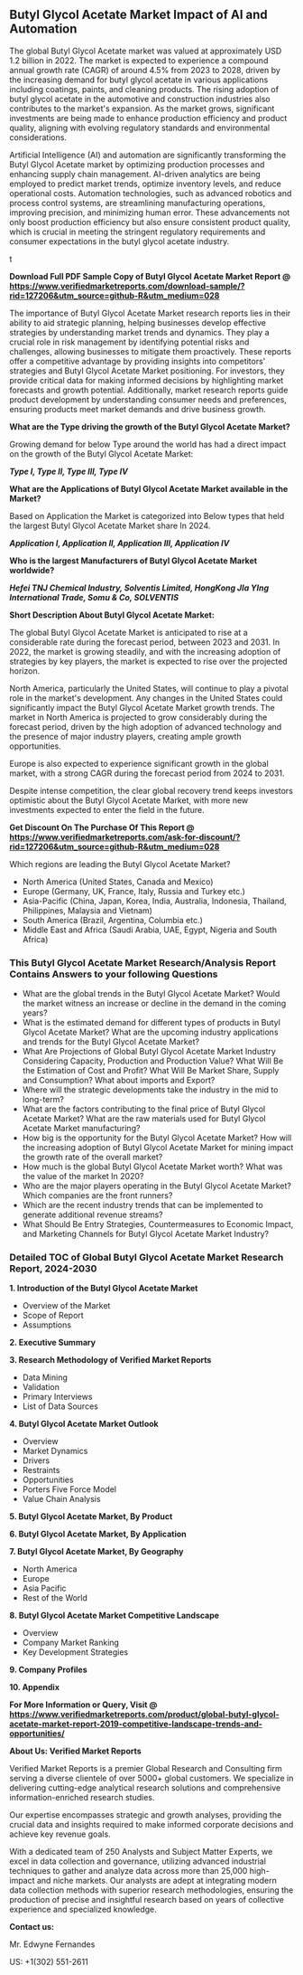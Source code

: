 <h2>Butyl Glycol Acetate Market Impact of AI and Automation</h2><p>The global Butyl Glycol Acetate market was valued at approximately USD 1.2 billion in 2022. The market is expected to experience a compound annual growth rate (CAGR) of around 4.5% from 2023 to 2028, driven by the increasing demand for butyl glycol acetate in various applications including coatings, paints, and cleaning products. The rising adoption of butyl glycol acetate in the automotive and construction industries also contributes to the market's expansion. As the market grows, significant investments are being made to enhance production efficiency and product quality, aligning with evolving regulatory standards and environmental considerations.</p><p>Artificial Intelligence (AI) and automation are significantly transforming the Butyl Glycol Acetate market by optimizing production processes and enhancing supply chain management. AI-driven analytics are being employed to predict market trends, optimize inventory levels, and reduce operational costs. Automation technologies, such as advanced robotics and process control systems, are streamlining manufacturing operations, improving precision, and minimizing human error. These advancements not only boost production efficiency but also ensure consistent product quality, which is crucial in meeting the stringent regulatory requirements and consumer expectations in the butyl glycol acetate industry.</p>t</p><p id="" class=""><strong>Download Full PDF Sample Copy of Butyl Glycol Acetate Market Report @ <a href="https://www.verifiedmarketreports.com/download-sample/?rid=127206&utm_source=github-R&utm_medium=028" target="_blank">https://www.verifiedmarketreports.com/download-sample/?rid=127206&utm_source=github-R&utm_medium=028</a></strong></p><p>The importance of&nbsp;Butyl Glycol Acetate Market research reports lies in their ability to aid strategic planning, helping businesses develop effective strategies by understanding market trends and dynamics. They play a crucial role in risk management by identifying potential risks and challenges, allowing businesses to mitigate them proactively. These reports offer a competitive advantage by providing insights into competitors' strategies and Butyl Glycol Acetate Market positioning. For investors, they provide critical data for making informed decisions by highlighting market forecasts and growth potential. Additionally, market research reports guide product development by understanding consumer needs and preferences, ensuring products meet market demands and drive business growth.</p><p><strong>What are the&nbsp;Type driving the growth of the Butyl Glycol Acetate Market?</strong></p><p id="" class="">Growing demand for below Type around the world has had a direct impact on the growth of the Butyl Glycol Acetate Market:</p><em><strong>Type I, Type II, Type III, Type IV</strong></em></p><strong>What are the&nbsp;Applications&nbsp;of Butyl Glycol Acetate Market available in the Market?</strong></p><p id="" class="">Based on Application the Market is categorized into Below types that held the largest Butyl Glycol Acetate Market share In 2024.</p><em><strong>Application I, Application II, Application III, Application IV</strong></em></p><strong>Who is the largest Manufacturers of Butyl Glycol Acetate Market worldwide?</strong></p><p><em><strong>Hefei TNJ Chemical Industry, Solventis Limited, HongKong JIa YIng International Trade, Somu & Co, SOLVENTIS</strong></em></p><p id="" class=""><strong>Short Description About Butyl Glycol Acetate Market:</strong></p><p>The global Butyl Glycol Acetate Market is anticipated to rise at a considerable rate during the forecast period, between 2023 and 2031. In 2022, the market is growing steadily, and with the increasing adoption of strategies by key players, the market is expected to rise over the projected horizon.</p><p>North America, particularly the United States, will continue to play a pivotal role in the market's development. Any changes in the United States could significantly impact the Butyl Glycol Acetate Market growth trends. The market in North America is projected to grow considerably during the forecast period, driven by the high adoption of advanced technology and the presence of major industry players, creating ample growth opportunities.</p><p>Europe is also expected to experience significant growth in the global market, with a strong CAGR during the forecast period from 2024 to 2031.</p><p>Despite intense competition, the clear global recovery trend keeps investors optimistic about the Butyl Glycol Acetate Market, with more new investments expected to enter the field in the future.</p><p id="" class=""><strong>Get Discount On The Purchase Of This Report @ <a href="https://www.verifiedmarketreports.com/ask-for-discount/?rid=127206&utm_source=github-R&utm_medium=028" target="_blank">https://www.verifiedmarketreports.com/ask-for-discount/?rid=127206&utm_source=github-R&utm_medium=028</a></strong></p>Which regions are leading the Butyl Glycol Acetate Market?</p><ul><li>North America (United States, Canada and Mexico)</li><li>Europe (Germany, UK, France, Italy, Russia and Turkey etc.)</li><li>Asia-Pacific (China, Japan, Korea, India, Australia, Indonesia, Thailand, Philippines, Malaysia and Vietnam)</li><li>South America (Brazil, Argentina, Columbia etc.)</li><li>Middle East and Africa (Saudi Arabia, UAE, Egypt, Nigeria and South Africa)</li></ul><h3 id="" class="">This Butyl Glycol Acetate Market Research/Analysis Report Contains Answers to your following Questions</h3><ul><li>What are the global trends in the Butyl Glycol Acetate Market? Would the market witness an increase or decline in the demand in the coming years?</li><li>What is the estimated demand for different types of products in Butyl Glycol Acetate Market? What are the upcoming industry applications and trends for the Butyl Glycol Acetate Market?</li><li>What Are Projections of Global Butyl Glycol Acetate Market Industry Considering Capacity, Production and Production Value? What Will Be the Estimation of Cost and Profit? What Will Be Market Share, Supply and Consumption? What about imports and Export?</li><li>Where will the strategic developments take the industry in the mid to long-term?</li><li>What are the factors contributing to the final price of Butyl Glycol Acetate Market? What are the raw materials used for Butyl Glycol Acetate Market manufacturing?</li><li>How big is the opportunity for the Butyl Glycol Acetate Market? How will the increasing adoption of Butyl Glycol Acetate Market for mining impact the growth rate of the overall market?</li><li>How much is the global Butyl Glycol Acetate Market worth? What was the value of the market In 2020?</li><li>Who are the major players operating in the Butyl Glycol Acetate Market? Which companies are the front runners?</li><li>Which are the recent industry trends that can be implemented to generate additional revenue streams?</li><li>What Should Be Entry Strategies, Countermeasures to Economic Impact, and Marketing Channels for Butyl Glycol Acetate Market Industry?</li></ul><h3 id="" class="">Detailed TOC of Global Butyl Glycol Acetate Market Research Report, 2024-2030</h3><p id="" class=""><strong>1. Introduction of the Butyl Glycol Acetate Market</strong></p><ul><li>Overview of the Market</li><li>Scope of Report</li><li>Assumptions</li></ul><p id="" class=""><strong>2. Executive Summary</strong></p><p id="" class=""><strong>3. Research Methodology of Verified Market Reports</strong></p><ul><li>Data Mining</li><li>Validation</li><li>Primary Interviews</li><li>List of Data Sources</li></ul><p id="" class=""><strong>4. Butyl Glycol Acetate Market Outlook</strong></p><ul><li>Overview</li><li>Market Dynamics</li><li>Drivers</li><li>Restraints</li><li>Opportunities</li><li>Porters Five Force Model</li><li>Value Chain Analysis</li></ul><p id="" class=""><strong>5. Butyl Glycol Acetate Market, By Product</strong></p><p id="" class=""><strong>6. Butyl Glycol Acetate Market, By Application</strong></p><p id="" class=""><strong>7. Butyl Glycol Acetate Market, By Geography</strong></p><ul><li>North America</li><li>Europe</li><li>Asia Pacific</li><li>Rest of the World</li></ul><p id="" class=""><strong>8. Butyl Glycol Acetate Market Competitive Landscape</strong></p><ul><li>Overview</li><li>Company Market Ranking</li><li>Key Development Strategies</li></ul><p id="" class=""><strong>9. Company Profiles</strong></p><p id="" class=""><strong>10. Appendix</strong></p><p id="" class=""><strong>For More Information or Query, Visit @ <a href="https://www.verifiedmarketreports.com/product/global-butyl-glycol-acetate-market-report-2019-competitive-landscape-trends-and-opportunities/" target="_blank">https://www.verifiedmarketreports.com/product/global-butyl-glycol-acetate-market-report-2019-competitive-landscape-trends-and-opportunities/</a></strong></p><p id="" class=""><strong>About Us: Verified Market Reports</strong></p><p id="" class="">Verified Market Reports is a premier Global Research and Consulting firm serving a diverse clientele of over 5000+ global customers. We specialize in delivering cutting-edge analytical research solutions and comprehensive information-enriched research studies.</p><p id="" class="">Our expertise encompasses strategic and growth analyses, providing the crucial data and insights required to make informed corporate decisions and achieve key revenue goals.</p><p id="" class="">With a dedicated team of 250 Analysts and Subject Matter Experts, we excel in data collection and governance, utilizing advanced industrial techniques to gather and analyze data across more than 25,000 high-impact and niche markets. Our analysts are adept at integrating modern data collection methods with superior research methodologies, ensuring the production of precise and insightful research based on years of collective experience and specialized knowledge.</p><p id="" class=""><strong>Contact us:</strong></p><p id="" class="">Mr. Edwyne Fernandes</p><p id="" class="">US: +1(302) 551-2611</p>